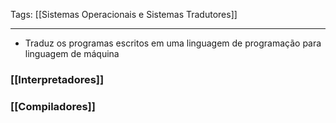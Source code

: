 
Tags: [[Sistemas Operacionais e Sistemas Tradutores]]

----

- Traduz os programas escritos em uma linguagem de programação para linguagem de máquina
### [[Interpretadores]]
### [[Compiladores]]
